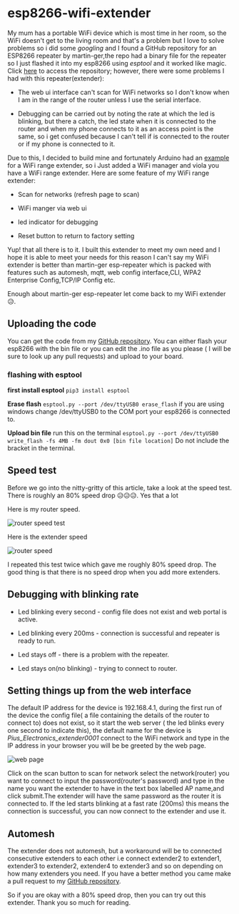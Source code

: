 # esp8266-wifi-extender
My mum has a portable WiFi device which is most time in her room, so the WiFi doesn't get to the living room and that's a problem but I love to solve problems so i did some _googling_ and I found a GitHub repository for an ESP8266 repeater by martin-ger,the repo had a binary file for the repeater so I just flashed it into my esp8266 using _esptool_ and it worked like magic. Click [here](https://github.com/martin-ger/esp_wifi_repeater) to access the repository; however, there were some problems I had with this repeater(extender):

- The web ui interface can't scan for WiFi networks so I don't know when I am in the range of the router unless I use the serial interface.

- Debugging can be carried out by noting the rate at which the led is blinking, but there a catch, the led state when it is connected to the router and when my phone connects to it as an access point is the same, so i get confused because I can't tell if is connected to the router or if my phone is connected to it.

Due to this, I decided to build mine and fortunately Arduino had an [example](https://github.com/esp8266/Arduino/blob/master/libraries/ESP8266WiFi/examples/RangeExtender-NAPT/RangeExtender-NAPT.ino) for a WiFi range extender, so i Just added a WiFi manager and viola you have a WiFi range extender. Here are some feature of my WiFi range extender:

- Scan for networks (refresh page to scan)

- WiFi manger via web ui

- led indicator for debugging 

- Reset button to return to factory setting

Yup! that all there is to it. I built this extender to meet my own need and I hope it is able to meet your needs for this reason I can't say my WiFi extender is better than martin-ger esp-repeater which is packed with features such as automesh, mqtt, web config interface,CLI, WPA2 Enterprise Config,TCP/IP Config etc.

Enough about martin-ger esp-repeater let come back to my WiFi extender😥️.

## Uploading the code
You can get the code from my [GitHub repository](https://github.com/Pius171/esp8266-wifi-extender). You can either flash your esp8266 with the bin file or you can edit the .ino file as you please ( I will be sure to look up any pull requests) and upload to your board.

### flashing with esptool
**first install esptool**
`pip3 install esptool`

**Erase flash**
`esptool.py --port /dev/ttyUSB0 erase_flash`
if you are using windows change /dev/ttyUSB0 to the COM port your esp8266 is connected to.

**Upload bin file**
run this on the terminal
`esptool.py --port /dev/ttyUSB0 write_flash -fs 4MB -fm dout 0x0 [bin file location]`
Do not include the bracket in the terminal.

## Speed test
Before we go into the nitty-gritty of this article, take a look at the speed test. 
There is roughly an 80% speed drop 😥️😥️😥️. Yes that a lot

Here is my router speed.

![router speed test](https://dev-to-uploads.s3.amazonaws.com/uploads/articles/8tkh632r5534393lcb0v.png)

Here is the extender speed

![router speed](https://dev-to-uploads.s3.amazonaws.com/uploads/articles/3ui89twkk342j6qfpv74.png)

I repeated this test twice which gave me roughly 80% speed drop. The good thing is that there is no speed drop when you add more extenders.

## Debugging with blinking rate

- Led blinking every second - config file does not exist and web portal is active.

- Led blinking every 200ms - connection is successful and repeater is ready to run.

- Led stays off - there is a problem with the repeater.

- Led stays on(no blinking) - trying to connect to router.

## Setting things up from the web interface
The default IP address for the device is 192.168.4.1, during the first run of the device the config file( a file containing the details of the router to connect to) does not exist, so it start the web server ( the led blinks every one second to indicate this), the default name for the device is _Pius_Electronics_extender0001_ connect to the WiFi network and type in the IP address in your browser you will be be greeted by the web page.

![web page](https://dev-to-uploads.s3.amazonaws.com/uploads/articles/t97k3ss711aqk228t66m.png)

Click on the scan button to scan for network select the network(router) you want to connect to input the password(router's password) and type in the name you want the extender to have in the text box labelled AP name,and click submit.The extender will have the same password as the router it is connected to. If the led starts blinking at a fast rate (200ms) this means the connection is successful, you can now connect to the extender and use it.

## Automesh
The extender does not automesh, but a workaround will be to connected consecutive extenders to each other i.e connect extender2 to extender1, extender3 to extender2, extender4 to extender3 and so on depending on how many extenders you need. If you have a better method you came make a pull request to my [GitHub repository](https://github.com/Pius171/esp8266-wifi-extender).

So if you are okay with a 80% speed drop, then you can try out this extender. Thank you so much for reading.
